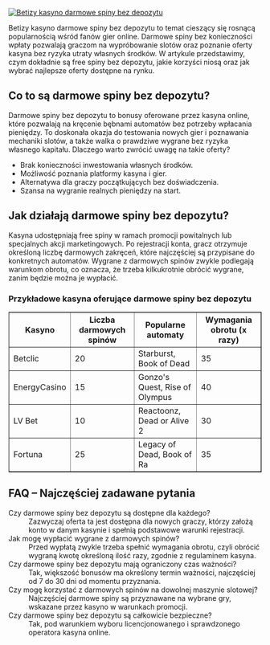 [![Betizy kasyno darmowe spiny bez depozytu](https://123-caf.pages.dev/gitsignup.png)](https://vrmoo.ru/Bt82HjjY)

<div> <p>Betizy kasyno darmowe spiny bez depozytu to temat cieszący się rosnącą popularnością wśród fanów gier online. Darmowe spiny bez konieczności wpłaty pozwalają graczom na wypróbowanie slotów oraz poznanie oferty kasyna bez ryzyka utraty własnych środków. W artykule przedstawimy, czym dokładnie są free spiny bez depozytu, jakie korzyści niosą oraz jak wybrać najlepsze oferty dostępne na rynku.</p>  <h2>Co to są darmowe spiny bez depozytu?</h2> <p>Darmowe spiny bez depozytu to bonusy oferowane przez kasyna online, które pozwalają na kręcenie bębnami automatów bez potrzeby wpłacania pieniędzy. To doskonała okazja do testowania nowych gier i poznawania mechaniki slotów, a także walka o prawdziwe wygrane bez ryzyka własnego kapitału. Dlaczego warto zwrócić uwagę na takie oferty?</p> <ul>   <li>Brak konieczności inwestowania własnych środków.</li>   <li>Możliwość poznania platformy kasyna i gier.</li>   <li>Alternatywa dla graczy początkujących bez doświadczenia.</li>   <li>Szansa na wygranie realnych pieniędzy na start.</li> </ul>  <h2>Jak działają darmowe spiny bez depozytu?</h2> <p>Kasyna udostępniają free spiny w ramach promocji powitalnych lub specjalnych akcji marketingowych. Po rejestracji konta, gracz otrzymuje określoną liczbę darmowych zakręceń, które najczęściej są przypisane do konkretnych automatów. Wygrane z darmowych spinów zwykle podlegają warunkom obrotu, co oznacza, że trzeba kilkukrotnie obrócić wygrane, zanim będzie można je wypłacić.</p>  <h3>Przykładowe kasyna oferujące darmowe spiny bez depozytu</h3> <table border="1" cellpadding="5" cellspacing="0">   <thead>     <tr>       <th>Kasyno</th>       <th>Liczba darmowych spinów</th>       <th>Popularne automaty</th>       <th>Wymagania obrotu (x razy)</th>     </tr>   </thead>   <tbody>     <tr>       <td>Betclic</td>       <td>20</td>       <td>Starburst, Book of Dead</td>       <td>35</td>     </tr>     <tr>       <td>EnergyCasino</td>       <td>15</td>       <td>Gonzo's Quest, Rise of Olympus</td>       <td>40</td>     </tr>     <tr>       <td>LV Bet</td>       <td>10</td>       <td>Reactoonz, Dead or Alive 2</td>       <td>30</td>     </tr>     <tr>       <td>Fortuna</td>       <td>25</td>       <td>Legacy of Dead, Book of Ra</td>       <td>35</td>     </tr>   </tbody> </table>  <h2>FAQ – Najczęściej zadawane pytania</h2> <dl>   <dt>Czy darmowe spiny bez depozytu są dostępne dla każdego?</dt>   <dd>Zazwyczaj oferta ta jest dostępna dla nowych graczy, którzy założą konto w danym kasynie i spełnią podstawowe warunki rejestracji.</dd>    <dt>Jak mogę wypłacić wygrane z darmowych spinów?</dt>   <dd>Przed wypłatą zwykle trzeba spełnić wymagania obrotu, czyli obrócić wygraną kwotę określoną ilość razy, zgodnie z regulaminem kasyna.</dd>    <dt>Czy darmowe spiny bez depozytu mają ograniczony czas ważności?</dt>   <dd>Tak, większość bonusów ma określony termin ważności, najczęściej od 7 do 30 dni od momentu przyznania.</dd>    <dt>Czy mogę korzystać z darmowych spinów na dowolnej maszynie slotowej?</dt>   <dd>Najczęściej darmowe spiny są przyznawane na wybrane gry, wskazane przez kasyno w warunkach promocji.</dd>    <dt>Czy darmowe spiny bez depozytu są całkowicie bezpieczne?</dt>   <dd>Tak, pod warunkiem wyboru licencjonowanego i sprawdzonego operatora kasyna online.</dd> </dl> </div>